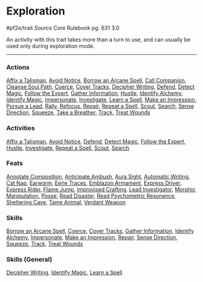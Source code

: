 # Exploration
#pf2e/trait 
*Source* Core Rulebook pg. 631 3.0

An activity with this trait takes more than a turn to use, and can usually be used only during exploration mode.

---

### Actions
[Affix a Talisman](../Activities/Affix%20a%20Talisman.md), [Avoid Notice](../Activities/Avoid%20Notice.md), [Borrow an Arcane Spell](Borrow%20an%20Arcane%20Spell), [Call Companion](Call%20Companion), [Cleanse Soul Path](Cleanse%20Soul%20Path), [Coerce](../Rules/Actions/Coerce.md), [Cover Tracks](../Activities/Cover%20Tracks.md), [Decipher Writing](../Activities/Decipher%20Writing.md), [Defend](Defend), [Detect Magic](Detect%20Magic.md), [Follow the Expert](../Activities/Follow%20the%20Expert.md), [Gather Information](../Rules/Actions/Gather%20Information.md), [Hustle](Hustle), [Identify Alchemy](Identify%20Alchemy), [Identify Magic](../Rules/Actions/Identify%20Magic.md), [Impersonate](../Rules/Actions/Impersonate.md), [Investigate](../Activities/Investigate.md), [Learn a Spell](../Rules/Actions/Learn%20a%20Spell.md), [Make an Impression](../Rules/Actions/Make%20an%20Impression.md), [Pursue a Lead](Pursue%20a%20Lead), [Rally](Rally), [Refocus](../Activities/Refocus.md), [Repair](../Activities/Repair.md), [Repeat a Spell](../Activities/Repeat%20a%20Spell.md), [Scout](../Activities/Scout.md), [Search](../Activities/Search.md), [Sense Direction](Sense%20Direction), [Squeeze](Squeeze), [Take a Breather](Take%20a%20Breather), [Track](../Activities/Track.md), [Treat Wounds](../Rules/Actions/Treat%20Wounds.md)

### Activities
[Affix a Talisman](../Activities/Affix%20a%20Talisman.md), [Avoid Notice](../Activities/Avoid%20Notice.md), [Defend](Defend), [Detect Magic](Detect%20Magic.md), [Follow the Expert](../Activities/Follow%20the%20Expert.md), [Hustle](Hustle), [Investigate](../Activities/Investigate.md), [Repeat a Spell](../Activities/Repeat%20a%20Spell.md), [Scout](../Activities/Scout.md), [Search](../Activities/Search.md)

### Feats
[Annotate Composition](Annotate%20Composition), [Anticipate Ambush](Anticipate%20Ambush), [Aura Sight](Aura%20Sight), [Automatic Writing](Automatic%20Writing), [Cat Nap](Cat%20Nap), [Earworm](Earworm), [Eerie Traces](Eerie%20Traces), [Emblazon Armament](Emblazon%20Armament), [Express Driver](Express%20Driver), [Express Rider](Express%20Rider), [Flame Jump](Flame%20Jump), [Improvised Crafting](Improvised%20Crafting), [Lead Investigator](Lead%20Investigator), [Morphic Manipulation](Morphic%20Manipulation), [Posse](Posse), [Read Disaster](Read%20Disaster), [Read Psychometric Resonance](Read%20Psychometric%20Resonance), [Sheltering Cave](Sheltering%20Cave), [Tame Animal](Tame%20Animal), [Verdant Weapon](Verdant%20Weapon)

### Skills
[Borrow an Arcane Spell](Borrow%20an%20Arcane%20Spell), [Coerce](../Rules/Actions/Coerce.md), [Cover Tracks](../Activities/Cover%20Tracks.md), [Gather Information](../Rules/Actions/Gather%20Information.md), [Identify Alchemy](Identify%20Alchemy), [Impersonate](../Rules/Actions/Impersonate.md), [Make an Impression](../Rules/Actions/Make%20an%20Impression.md), [Repair](../Activities/Repair.md), [Sense Direction](Sense%20Direction), [Squeeze](Squeeze), [Track](../Activities/Track.md), [Treat Wounds](../Rules/Actions/Treat%20Wounds.md)

### Skills (General)
[Decipher Writing](../Activities/Decipher%20Writing.md), [Identify Magic](../Rules/Actions/Identify%20Magic.md), [Learn a Spell](../Rules/Actions/Learn%20a%20Spell.md)